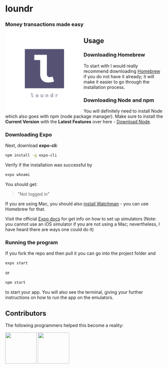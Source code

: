 # loundr
### Money transactions made easy

<img src="/assets/splash.png" width=250 align=left >

## Usage

### Downloading Homebrew
To start with I would really recommend downloading 
[Homebrew](https://brew.sh/) if you do not have it already; it will make it easier to go through the installation process.

### Downloading Node and npm
You will definitely need to install Node which also goes with npm (node package manager). Make sure to install the **Current Version** with the **Latest Features** over here - 
[Download Node](https://nodejs.org/en/).


### Downloading Expo
Next, download **expo-cli**:

```bash
npm install -g expo-cli
```
Verify if the installation was successful by
```bash
expo whoami
```
You should get:
> "Not logged in"

If you are using Mac, you should also [install Watchman](https://facebook.github.io/watchman/docs/install#buildinstall) - you can use Homebrew for that.

Visit the official [Expo docs](https://docs.expo.io/get-started/installation/) for get info on how to set up simulators
(Note: you cannot use an iOS simulator if you are not using a Mac; nevertheless, I have heard there are ways one could do it)

### Running the program
If you fork the repo and then pull it you can go into the project folder and
```bash
expo start
```
or
```bash
npm start
```
to start your app. You will also see the terminal, giving your further instructions on how to run the app on the emulators.


## Contributors
The following programmers helped this become a reality:

<img src="https://avatars2.githubusercontent.com/u/34740725?s=400&u=15efe798db9cf249e596e47f2591dcadda0e6ec0&v=4" width="100" height="100">
<img src="https://avatars1.githubusercontent.com/u/29056703?s=460&u=c2932f32a8c593d5db91ab1ca6dac3967d226078&v=4" width="100" height="100">


